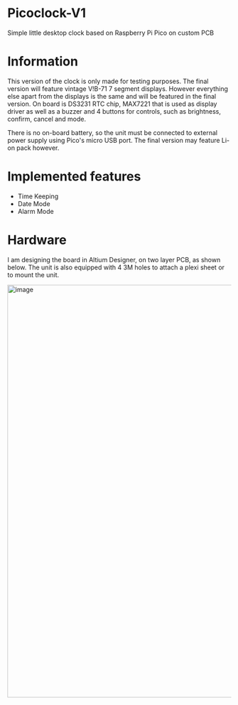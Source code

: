 # Picoclock-V1
Simple little desktop clock based on Raspberry Pi Pico on custom PCB
# Information
This version of the clock is only made for testing purposes. The final version will feature vintage V!B-71 7 segment displays. However everything else apart from the displays is the same and will be featured in the final version. 
On board is DS3231 RTC chip, MAX7221 that is used as display driver as well as a buzzer and 4 buttons for controls, such as brightness, confirm, cancel and mode. 

There is no on-board battery, so the unit must be connected to external power supply using Pico's micro USB port. The final version may feature Li-on pack however.
# Implemented features
* Time Keeping
* Date Mode
* Alarm Mode
# Hardware
I am designing the board in Altium Designer, on two layer PCB, as shown below. The unit is also equipped with 4 3M holes to attach a plexi sheet or to mount the unit.

<img width="1300" height="929" alt="image" src="https://github.com/user-attachments/assets/22e20af5-4212-40db-93ff-8c17da617ae4" />

